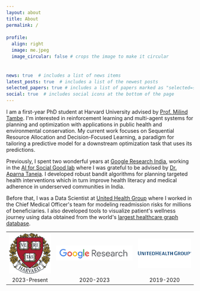 ```yaml
---
layout: about
title: About
permalink: /

profile:
  align: right
  image: me.jpeg
  image_circular: false # crops the image to make it circular


news: true  # includes a list of news items
latest_posts: true  # includes a list of the newest posts
selected_papers: true # includes a list of papers marked as "selected={true}"
social: true  # includes social icons at the bottom of the page
---
```

I am a first-year PhD student at Harvard University advised by [Prof. Milind Tambe](https://teamcore.seas.harvard.edu/tambe). I'm interested in reinforcement learning and multi-agent systems for planning and optimization with applications in public health and environmental conservation. My current work focuses on Sequential Resource Allocation and Decision-Focused Learning, a paradigm for tailoring a predictive model for a downstream optimization task that uses its predictions.

Previously, I spent two wonderful years at [Google Research India](https://research.google/locations/india/), working in the [AI for Social Good lab](https://blog.google/technology/ai/30-new-ai-for-social-good-projects/) where I was grateful to be advised by [Dr. Aparna Taneja](https://research.google/people/aparna-taneja/). I developed robust bandit algorithms for planning targeted health interventions which in turn improve health literacy and medical adherence in underserved communities in India. 

Before that, I was a Data Scientist at [United Health Group](https://www.unitedhealthgroup.com/people-and-businesses/businesses/optum.html) where I worked in the Chief Medical Officer's team for modeling readmission risks for millions of beneficiaries. I also developed tools to visualize patient's wellness journey using data obtained from the world's [largest healthcare graph database](https://info.tigergraph.com/keynote-edward-sverdlin).


<table border="0" cellpadding="0" cellspacing="0">
  <tr>
    <td><img src="/assets/img/Harvard_University_shield.png" style="width: 150px" alt="Image 1"></td>
    <td><img src="/assets/img/google-ai-meta-removebg-preview (1).png" style="width: 300px" alt="Image 2"></td>
    <td><img src="/assets/img/UnitedHealth-Group-Logo.png" style="width: 200px" alt="Image 3"></td>
  </tr>
  <tr>
    <td align="center">2023-Present</td>
    <td align="center">2020-2023</td>
    <td align="center">2019-2020</td>
  </tr>
</table>

